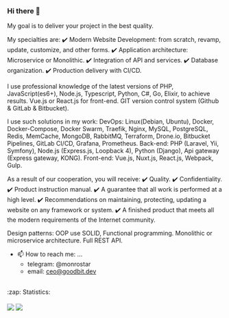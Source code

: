 ### Hi there 👋

My goal is to deliver your project in the best quality.

My specialties are:
✔️ Modern Website Development: from scratch, revamp, update, customize, and other forms.
✔️ Application architecture: Microservice or Monolithic.
✔️ Integration of API and services.
✔️ Database organization.
✔️ Production delivery with CI/CD.

I use professional knowledge of the latest versions of PHP, JavaScript(es6+), Node.js, Typescript, Python, C#, Go, Elixir, to achieve results. Vue.js or React.js for front-end. GIT version control system (Github & GitLab & Bitbucket).

I use such solutions in my work:
DevOps: Linux(Debian, Ubuntu), Docker, Docker-Compose, Docker Swarm, Traefik, Nginx, MySQL, PostgreSQL, Redis, MemCache, MongoDB, RabbitMQ, Terraform, Drone.io, Bitbucket Pipelines, GitLab CI/CD, Grafana, Prometheus.
Back-end: PHP (Laravel, Yii, Symfony), Node.js (Express.js, Loopback 4), Python (Django), Api gateway (Express gateway, KONG).
Front-end: Vue.js, Nuxt.js, React.js, Webpack, Gulp.

As a result of our cooperation, you will receive:
✔️ Quality.
✔️ Confidentiality.
✔️ Product instruction manual.
✔️ A guarantee that all work is performed at a high level.
✔️ Recommendations on maintaining, protecting, updating a website on any framework or system.
✔️ A finished product that meets all the modern requirements of the Internet community.

Design patterns: OOP use SOLID, Functional programming. Monolithic or microservice architecture. Full REST API.


- 📫 How to reach me: ...
  * telegram: @monrostar
  * email: ceo@goodbit.dev 

<br />

<summary>:zap: Statistics:</summary>
<br />
<img align="center" src="https://github-readme-stats.vercel.app/api?username=monrostar&count_private=true">
<img align="center" src="https://github-readme-stats.vercel.app/api/top-langs/?username=monrostar&langs_count=8&layout=compact&count_private=true">


<!--
**monrostar/monrostar** is a ✨ _special_ ✨ repository because its `README.md` (this file) appears on your GitHub profile.

Here are some ideas to get you started:

- 🔭 I’m currently working on ...
- 🌱 I’m currently learning ...
- 👯 I’m looking to collaborate on ...
- 🤔 I’m looking for help with ...
- 💬 Ask me about ...
- 📫 How to reach me: ...
- 😄 Pronouns: ...
- ⚡ Fun fact: ...
-->
